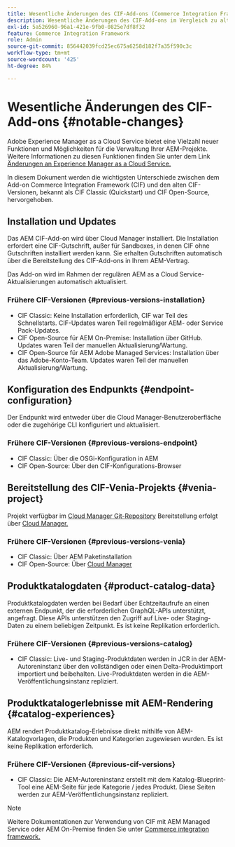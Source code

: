```yaml
---
title: Wesentliche Änderungen des CIF-Add-ons (Commerce Integration Framework)
description: Wesentliche Änderungen des CIF-Add-ons im Vergleich zu alten CIF-Versionen.
exl-id: 5a526960-96a1-421e-9fb0-0825e7df8f32
feature: Commerce Integration Framework
role: Admin
source-git-commit: 856442039fcd25ec675a6258d182f7a35f590c3c
workflow-type: tm+mt
source-wordcount: '425'
ht-degree: 84%

---
```



# Wesentliche Änderungen des CIF-Add-ons {#notable-changes}

Adobe Experience Manager as a Cloud Service bietet eine Vielzahl neuer Funktionen und Möglichkeiten für die Verwaltung Ihrer AEM-Projekte. Weitere Informationen zu diesen Funktionen finden Sie unter dem Link [Änderungen an Experience Manager as a Cloud Service.](/help/release-notes/aem-cloud-changes.md)

In diesem Dokument werden die wichtigsten Unterschiede zwischen dem Add-on Commerce Integration Framework (CIF) und den alten CIF-Versionen, bekannt als CIF Classic (Quickstart) und CIF Open-Source, hervorgehoben.

## Installation und Updates

Das AEM CIF-Add-on wird über Cloud Manager installiert. Die Installation erfordert eine CIF-Gutschrift, außer für Sandboxes, in denen CIF ohne Gutschriften installiert werden kann. Sie erhalten Gutschriften automatisch über die Bereitstellung des CIF-Add-ons in Ihrem AEM-Vertrag.

Das Add-on wird im Rahmen der regulären AEM as a Cloud Service-Aktualisierungen automatisch aktualisiert.

### Frühere CIF-Versionen {#previous-versions-installation}

* CIF Classic: Keine Installation erforderlich, CIF war Teil des Schnellstarts. CIF-Updates waren Teil regelmäßiger AEM- oder Service Pack-Updates.
* CIF Open-Source für AEM On-Premise: Installation über GitHub. Updates waren Teil der manuellen Aktualisierung/Wartung.
* CIF Open-Source für AEM Adobe Managed Services: Installation über das Adobe-Konto-Team. Updates waren Teil der manuellen Aktualisierung/Wartung.

## Konfiguration des Endpunkts {#endpoint-configuration}

Der Endpunkt wird entweder über die Cloud Manager-Benutzeroberfläche oder die zugehörige CLI konfiguriert und aktualisiert.

### Frühere CIF-Versionen {#previous-versions-endpoint}

* CIF Classic: Über die OSGi-Konfiguration in AEM
* CIF Open-Source: Über den CIF-Konfigurations-Browser

## Bereitstellung des CIF-Venia-Projekts {#venia-project}

Projekt verfügbar im [Cloud Manager Git-Repository](/help/implementing/cloud-manager/managing-code/integrating-with-git.md) Bereitstellung erfolgt über [Cloud Manager.](/help/implementing/deploying/overview.md)

### Frühere CIF-Versionen {#previous-versions-venia}

* CIF Classic: Über AEM Paketinstallation
* CIF Open-Source: Über [Cloud Manager](https://experienceleague.adobe.com/docs/experience-manager-cloud-manager/content/introduction.html?lang=de)

## Produktkatalogdaten {#product-catalog-data}

Produktkatalogdaten werden bei Bedarf über Echtzeitaufrufe an einen externen Endpunkt, der die erforderlichen GraphQL-APIs unterstützt, angefragt. Diese APIs unterstützen den Zugriff auf Live- oder Staging-Daten zu einem beliebigen Zeitpunkt. Es ist keine Replikation erforderlich.

### Frühere CIF-Versionen {#previous-versions-catalog}

* CIF Classic: Live- und Staging-Produktdaten werden in JCR in der AEM-Autoreninstanz über den vollständigen oder einen Delta-Produktimport importiert und beibehalten. Live-Produktdaten werden in die AEM-Veröffentlichungsinstanz repliziert.

## Produktkatalogerlebnisse mit AEM-Rendering {#catalog-experiences}

AEM rendert Produktkatalog-Erlebnisse direkt mithilfe von AEM-Katalogvorlagen, die Produkten und Kategorien zugewiesen wurden. Es ist keine Replikation erforderlich.

### Frühere CIF-Versionen {#previous-cif-versions}

* CIF Classic: Die AEM-Autoreninstanz erstellt mit dem Katalog-Blueprint-Tool eine AEM-Seite für jede Kategorie / jedes Produkt. Diese Seiten werden zur AEM-Veröffentlichungsinstanz repliziert.

>[!NOTE]
>
>Weitere Dokumentationen zur Verwendung von CIF mit AEM Managed Service oder AEM On-Premise finden Sie unter [Commerce integration framework.](https://www.adobe.io/apis/experiencecloud/commerce-integration-framework/getting-started.html)
